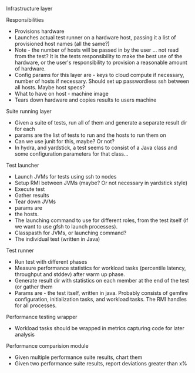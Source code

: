 Infrastructure layer

Responsibilities
- Provisions hardware
- Launches actual test runner on a hardware host, passing it a list of provisioned host names (all the same?)
- Note - the number of hosts will be passed in by the user ... not read from the test? It is the tests responsibility to make the best use of the hardware, or the user's responsibility to provision a reasonable amount of hardware.
- Config params for this layer are - keys to cloud compute if necessary, number of hosts if necessary. Should set up passwordless ssh between all hosts. Maybe host specs?
- What to have on host - machine image
- Tears down hardware and copies results to users machine


Suite running layer
- Given a suite of tests, run all of them and generate a separate result dir for each
- params are the list of tests to run and the hosts to run them on
- Can we use junit for this, maybe? Or not?
- In hydra, and yardstick, a test seems to consist of a Java class and some configuration parameters for that class...

Test launcher
- Launch JVMs for tests using ssh to nodes
- Setup RMI between JVMs (maybe? Or not necessary in yardstick style)
- Execute test
- Gather results
- Tear down JVMs
- params are 
 - the hosts. 
 - The launching command to use for different roles, from the test itself (if we want to use gfsh to launch processes).
 - Classpasth for JVMs, or launching command?
 - The individual test (written in Java)


Test runner 
- Run test with different phases
- Measure performance statistics for workload tasks (percentile latency, throughput and stddev) after warm up phase.
- Generate result dir with statistics on each member at the end of the test (or gather them
- Params are - the test itself, written in java. Probably consists of gemfire configuration, initialization tasks, and workload tasks. The RMI handles for all processes.


Performance testing wrapper
 - Workload tasks should be wrapped in metrics capturing code for later analysis



Performance comparision module
 - Given multiple performance suite results, chart them
 - Given two performance suite results, report deviations greater than x% 



